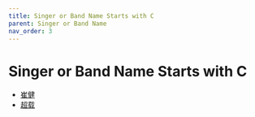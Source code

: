 ```yaml
---
title: Singer or Band Name Starts with C
parent: Singer or Band Name 
nav_order: 3
---
```


# Singer or Band Name Starts with C

- [崔健](Cui_Jian/index.md)
- [超载](Chao_Zai/index.md)
